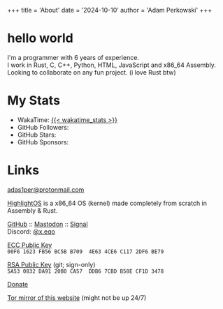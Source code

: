+++
title = 'About'
date = '2024-10-10'
author = 'Adam Perkowski'
+++

# hello world

I'm a programmer with 6 years of experience.<br>
I work in Rust, C, C++, Python, HTML, JavaScript and x86_64 Assembly.<br>
Looking to collaborate on any fun project. (i love Rust btw)

# My Stats

- WakaTime: <a href="https://wakatime.com/@adamperkowski" target="_blank">{{< wakatime_stats >}}</a>
- GitHub Followers:
- GitHub Stars: 
- GitHub Sponsors:

# Links

<a href="mailto:adas1per@protonmail.com" target="_blank">adas1per@protonmail.com</a>

<a href="https://os.adamperkowski.dev" target="_blank">HighlightOS</a>
is a x86_64 OS (kernel) made completely from scratch in Assembly & Rust.

<a href="https://github.com/adamperkowski" target="_blank">GitHub</a> :: <a href="https://floss.social/@xx0a_q" target="_blank">Mastodon</a> :: <a href="https://signal.me/#eu/soGztmBh8pJ75fu3ZRkOUc-Zp4bH0BLEaHy_lxWc7Ijs_TBtUitOKbDwMxRJp-Be" target="_blank">Signal</a><br>
Discord: <a href="https://discord.com/users/1101820235566305290" target="_blank">@x.eqo</a>

<a href="https://raw.githubusercontent.com/adamperkowski/adamperkowski/main/ecc_pub_key" target="_blank">ECC Public Key</a><br>
`00F6 1623 FB56 BC5B B709  4E63 4CE6 C117 2DF6 BE79`

<a href="https://raw.githubusercontent.com/adamperkowski/adamperkowski/main/rsa_pub_key" target="_blank">RSA Public Key</a> (git; sign-only)<br>
`5A53 0832 DA91 20B0 CA57  DDB6 7CBD B58E CF1D 3478`

<a href="/donate" target="_blank">Donate</a>

<a href="/tormirror.txt" target="_blank">Tor mirror of this website</a> (might not be up 24/7)
